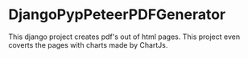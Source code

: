 # DjangoPypPeteerPDFGenerator

This django project creates pdf's out of html pages. This project even coverts the pages with charts made by ChartJs.
